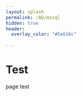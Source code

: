 ```yaml
---
layout: splash
permalink: /AD/mssql
hidden: true
header:
  overlay_color: "#5e616c"
      
---
```


# Test
page test
